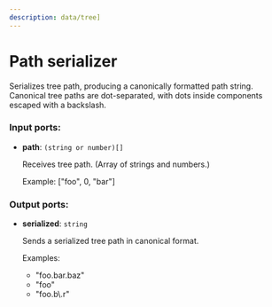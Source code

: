 ```yaml
---
description: data/tree]
---
```


# Path serializer

Serializes tree path, producing a canonically formatted path string.
Canonical tree paths are dot-separated, with dots inside components escaped with a backslash.

### Input ports:

* __path__: `(string or number)[]`

    Receives tree path. (Array of strings and numbers.)
    
    Example: ["foo", 0, "bar"]

### Output ports:

* __serialized__: `string`

    Sends a serialized tree path in canonical format.
    
    Examples:
    * "foo.bar.baz"
    * "foo"
    * "foo.b\\.r"

